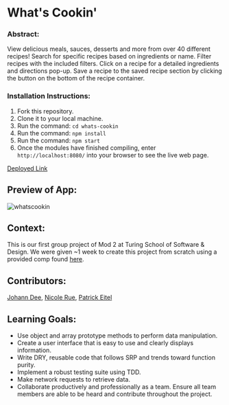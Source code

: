 # What's Cookin'

### Abstract:
View delicious meals, sauces, desserts and more from over 40 different recipes! Search for specific recipes based on ingredients or name. Filter recipes with the included filters. Click on a recipe for a detailed ingredients and directions pop-up. Save a recipe to the saved recipe section by clicking the button on the bottom of the recipe container.

### Installation Instructions:
1. Fork this repository.
2. Clone it to your local machine.
3. Run the command: `cd whats-cookin`
4. Run the command: `npm install`
5. Run the command: `npm start`
6. Once the modules have finished compiling, enter `http://localhost:8080/` into your browser to see the live web page.

[Deployed Link](https://joh-ann.github.io/whats-cookin/)

## Preview of App:
![whatscookin](https://github.com/joh-ann/whats-cookin/assets/126308696/0edebd19-7a94-4517-8538-d8dac1580188)



## Context:
This is our first group project of Mod 2 at Turing School of Software & Design. We were given ~1 week to create this project from scratch using a provided comp found [here](https://frontend.turing.edu/projects/module-2/whats-cookin-part-one.html).

## Contributors:
[Johann Dee](https://github.com/joh-ann), [Nicole Rue](https://github.com/nicolerue), [Patrick Eitel](https://github.com/pitter3)

## Learning Goals:
- Use object and array prototype methods to perform data manipulation.
- Create a user interface that is easy to use and clearly displays information.
- Write DRY, reusable code that follows SRP and trends toward function purity.
- Implement a robust testing suite using TDD.
- Make network requests to retrieve data.
- Collaborate productively and professionally as a team. Ensure all team members are able to be heard and contribute throughout the project.
